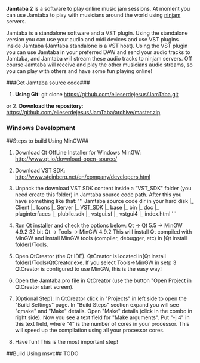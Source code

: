 **Jamtaba 2** is a software to play online music jam sessions. At moment you can use Jamtaba to play with musicians around the world using [ninjam ](http://www.cockos.com/ninjam/) servers.

Jamtaba is a standalone software and a VST plugin. Using the standalone version you can use your audio and midi devices and use VST plugins inside Jamtaba (Jamtaba standalone is a VST host). Using the VST plugin you can use Jamtaba in your preferred DAW and send your audio tracks to Jamtaba, and Jamtaba will stream these audio tracks to ninjam servers. Off course Jamtaba will receive and play the other musicians audio streams, so you can play with others and have some fun playing online!

###Get Jamtaba source code###

1. **Using Git**: git clone https://github.com/elieserdejesus/JamTaba.git

or 
2. **Download the repository**: https://github.com/elieserdejesus/JamTaba/archive/master.zip



### Windows Development ###

##Steps to build Using MinGW##

1. Download Qt OffLine Installer for Windows MinGW: http://www.qt.io/download-open-source/
 
2. Download VST SDK: http://www.steinberg.net/en/company/developers.html

3. Unpack the download VST SDK content inside a "VST_SDK" folder (you need create this folder) in Jamtaba source code path. After this you have something like that:
'''	
Jamtaba source code dir in your hard disk
	|_ Client
	|_ Icons
	|_ Server
	|_ VST_SDK 
		|_ base
		|_ bin
		|_ doc
		|_ pluginterfaces
		|_ plublic.sdk
		|_ vstgui.sf
		|_ vstgui4
		|_ index.html
'''
4. Run Qt installer and check the options below: 
	Qt -> Qt 5.5 -> MinGW 4.9.2 32 bit
	Qt -> Tools -> MinGW 4.9.2
	This will install Qt compiled with MinGW and install MinGW tools (compiler, debugger, etc) in [Qt install folder]/Tools. 

5. Open QtCreator (the Qt IDE). QtCreator is located in[Qt install folder]/Tools/QtCreator.exe. If you select Tools->MinGW in setp 3 QtCreator is configured to use MinGW, this is the easy way!

6. Open the Jamtaba.pro file in QtCreator (use the button "Open Project in QtCreator start screen).

7. [Optional Step]: In QtCreator click in "Projects" in left side to open the "Build Settings" page. In "Build Steps" section expand you will see "qmake" and "Make" details. Open "Make" details (click in the combo in right side). Now you see a text field for "Make arguments". Put "-j 4" in this text field, where "4" is the number of cores in your processor. This will speed up the compilation using all your processor cores.

8. Have fun! This is the most important step!



##Build Using msvc##
TODO
